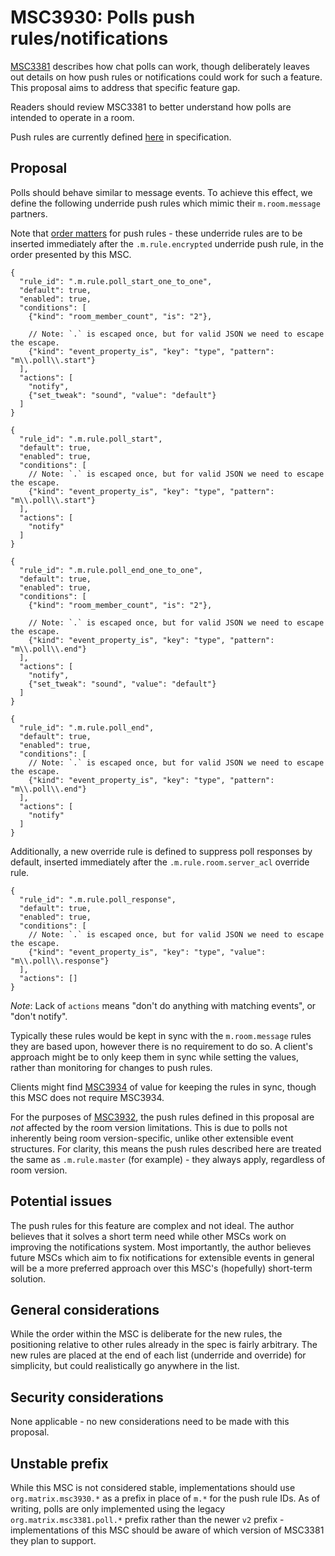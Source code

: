 # MSC3930: Polls push rules/notifications

[MSC3381](https://github.com/matrix-org/matrix-spec-proposals/pull/3381) describes how chat polls can work,
though deliberately leaves out details on how push rules or notifications could work for such a feature.
This proposal aims to address that specific feature gap.

Readers should review MSC3381 to better understand how polls are intended to operate in a room.

Push rules are currently defined [here](https://spec.matrix.org/v1.7/client-server-api/#push-rules) in
specification.

## Proposal

Polls should behave similar to message events. To achieve this effect, we define the following underride
push rules which mimic their `m.room.message` partners.

Note that [order matters](https://github.com/matrix-org/matrix-spec/issues/1406) for push rules - these
underride rules are to be inserted immediately after the `.m.rule.encrypted` underride push rule, in the
order presented by this MSC.

```jsonc
{
  "rule_id": ".m.rule.poll_start_one_to_one",
  "default": true,
  "enabled": true,
  "conditions": [
    {"kind": "room_member_count", "is": "2"},

    // Note: `.` is escaped once, but for valid JSON we need to escape the escape.
    {"kind": "event_property_is", "key": "type", "pattern": "m\\.poll\\.start"}
  ],
  "actions": [
    "notify",
    {"set_tweak": "sound", "value": "default"}
  ]
}
```

```jsonc
{
  "rule_id": ".m.rule.poll_start",
  "default": true,
  "enabled": true,
  "conditions": [
    // Note: `.` is escaped once, but for valid JSON we need to escape the escape.
    {"kind": "event_property_is", "key": "type", "pattern": "m\\.poll\\.start"}
  ],
  "actions": [
    "notify"
  ]
}
```

```jsonc
{
  "rule_id": ".m.rule.poll_end_one_to_one",
  "default": true,
  "enabled": true,
  "conditions": [
    {"kind": "room_member_count", "is": "2"},

    // Note: `.` is escaped once, but for valid JSON we need to escape the escape.
    {"kind": "event_property_is", "key": "type", "pattern": "m\\.poll\\.end"}
  ],
  "actions": [
    "notify",
    {"set_tweak": "sound", "value": "default"}
  ]
}
```

```jsonc
{
  "rule_id": ".m.rule.poll_end",
  "default": true,
  "enabled": true,
  "conditions": [
    // Note: `.` is escaped once, but for valid JSON we need to escape the escape.
    {"kind": "event_property_is", "key": "type", "pattern": "m\\.poll\\.end"}
  ],
  "actions": [
    "notify"
  ]
}
```

Additionally, a new override rule is defined to suppress poll responses by default, inserted immediately
after the `.m.rule.room.server_acl` override rule.

```jsonc
{
  "rule_id": ".m.rule.poll_response",
  "default": true,
  "enabled": true,
  "conditions": [
    // Note: `.` is escaped once, but for valid JSON we need to escape the escape.
    {"kind": "event_property_is", "key": "type", "value": "m\\.poll\\.response"}
  ],
  "actions": []
}
```

*Note*: Lack of `actions` means "don't do anything with matching events", or "don't notify".

Typically these rules would be kept in sync with the `m.room.message` rules they are based upon,
however there is no requirement to do so. A client's approach might be to only keep them in sync
while setting the values, rather than monitoring for changes to push rules.

Clients might find [MSC3934](https://github.com/matrix-org/matrix-spec-proposals/pull/3934) of value
for keeping the rules in sync, though this MSC does not require MSC3934.

For the purposes of [MSC3932](https://github.com/matrix-org/matrix-spec-proposals/pull/3932), the
push rules defined in this proposal are *not* affected by the room version limitations. This is due
to polls not inherently being room version-specific, unlike other extensible event structures. For
clarity, this means the push rules described here are treated the same as `.m.rule.master` (for
example) - they always apply, regardless of room version.

## Potential issues

The push rules for this feature are complex and not ideal. The author believes that it solves a short
term need while other MSCs work on improving the notifications system. Most importantly, the author
believes future MSCs which aim to fix notifications for extensible events in general will be a more
preferred approach over this MSC's (hopefully) short-term solution.

## General considerations

While the order within the MSC is deliberate for the new rules, the positioning relative to other rules
already in the spec is fairly arbitrary. The new rules are placed at the end of each list (underride and
override) for simplicity, but could realistically go anywhere in the list.

## Security considerations

None applicable - no new considerations need to be made with this proposal.

## Unstable prefix

While this MSC is not considered stable, implementations should use `org.matrix.msc3930.*` as a prefix
in place of `m.*` for the push rule IDs. As of writing, polls are only implemented using the legacy
`org.matrix.msc3381.poll.*` prefix rather than the newer `v2` prefix - implementations of this MSC
should be aware of which version of MSC3381 they plan to support.
